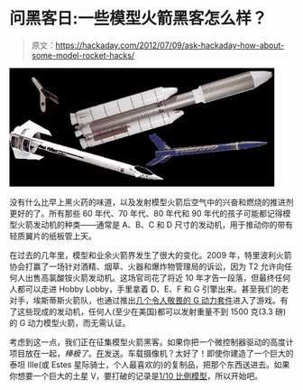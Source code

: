 # 问黑客日:一些模型火箭黑客怎么样？

> 原文：<https://hackaday.com/2012/07/09/ask-hackaday-how-about-some-model-rocket-hacks/>

![](img/b6df0bf6216b8d50d1ee71c7fcab9abb.png "rockets")

没有什么比早上黑火药的味道，以及发射模型火箭后空气中的兴奋和燃烧的推进剂更好的了。所有那些 60 年代、70 年代、80 年代和 90 年代的孩子可能都记得模型火箭发动机的种类——通常是 A、B、C 和 D 尺寸的发动机，用于推动你的带有轻质翼片的纸板管上天。

在过去的几年里，模型和业余火箭界发生了很大的变化。2009 年，特里波利火箭协会打赢了一场针对酒精、烟草、火器和爆炸物管理局的诉讼，因为 T2 允许向任何人出售高氯酸铵火箭发动机。这场官司花了将近 10 年才告一段落，但最终任何人都可以走进 Hobby Lobby，手里拿着 D、E、F 和 G 引擎出来。甚至我们的老对手，埃斯蒂斯火箭队，也通过推出[几个令人敬畏的 G 动力套件](http://www.estesrockets.com/rockets/pro-series/rockets)进入了游戏。有了这些现成的发动机，任何人(至少在美国)都可以发射重量不到 1500 克(3.3 磅)的 G 动力模型火箭，而无需认证。

考虑到这一点，我们正在征集模型火箭黑客。如果你把一个微控制器驱动的高度计项目放在一起，*棒极了*。[在](http://hackaday.com/contact-hack-a-day/)发送。车载摄像机？太好了！即使你建造了一个巨大的泰坦 IIIe(或 Estes 星际骑士，个人最喜欢的)的复制品，把那个东西送进去。如果你想要一个巨大的土星 V，要打破的记录是[1/10 比例模型](http://www.youtube.com/watch?v=dHnk6ulSNSo)，所以开始吧。